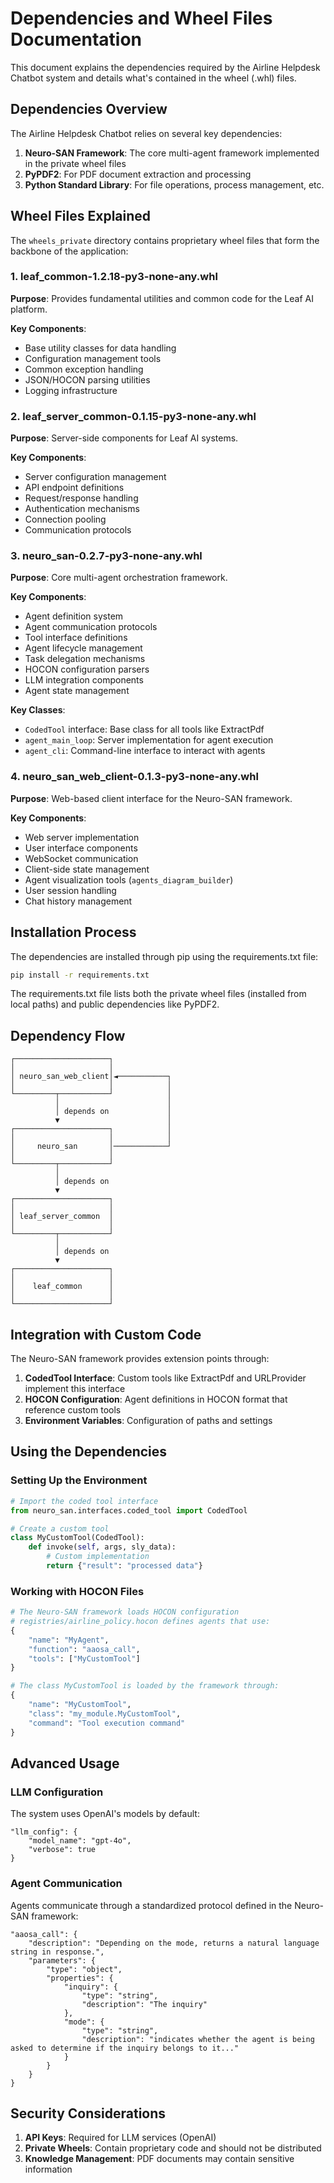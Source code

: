# Dependencies and Wheel Files Documentation

This document explains the dependencies required by the Airline Helpdesk Chatbot system and details what's contained in the wheel (.whl) files.

## Dependencies Overview

The Airline Helpdesk Chatbot relies on several key dependencies:

1. **Neuro-SAN Framework**: The core multi-agent framework implemented in the private wheel files
2. **PyPDF2**: For PDF document extraction and processing
3. **Python Standard Library**: For file operations, process management, etc.

## Wheel Files Explained

The `wheels_private` directory contains proprietary wheel files that form the backbone of the application:

### 1. leaf_common-1.2.18-py3-none-any.whl

**Purpose**: Provides fundamental utilities and common code for the Leaf AI platform.

**Key Components**:
- Base utility classes for data handling
- Configuration management tools
- Common exception handling
- JSON/HOCON parsing utilities
- Logging infrastructure

### 2. leaf_server_common-0.1.15-py3-none-any.whl

**Purpose**: Server-side components for Leaf AI systems.

**Key Components**:
- Server configuration management
- API endpoint definitions
- Request/response handling
- Authentication mechanisms
- Connection pooling
- Communication protocols

### 3. neuro_san-0.2.7-py3-none-any.whl

**Purpose**: Core multi-agent orchestration framework.

**Key Components**:
- Agent definition system
- Agent communication protocols
- Tool interface definitions
- Agent lifecycle management
- Task delegation mechanisms
- HOCON configuration parsers
- LLM integration components
- Agent state management

**Key Classes**:
- `CodedTool` interface: Base class for all tools like ExtractPdf
- `agent_main_loop`: Server implementation for agent execution
- `agent_cli`: Command-line interface to interact with agents

### 4. neuro_san_web_client-0.1.3-py3-none-any.whl

**Purpose**: Web-based client interface for the Neuro-SAN framework.

**Key Components**:
- Web server implementation
- User interface components
- WebSocket communication
- Client-side state management
- Agent visualization tools (`agents_diagram_builder`)
- User session handling
- Chat history management

## Installation Process

The dependencies are installed through pip using the requirements.txt file:

```bash
pip install -r requirements.txt
```

The requirements.txt file lists both the private wheel files (installed from local paths) and public dependencies like PyPDF2.

## Dependency Flow

```
┌─────────────────────┐
│                     │
│ neuro_san_web_client│◄───────────┐
│                     │            │
└─────────┬───────────┘            │
          │                        │
          │ depends on             │
          ▼                        │
┌─────────────────────┐            │
│                     │            │
│     neuro_san       │────────────┘
│                     │              
└─────────┬───────────┘            
          │                        
          │ depends on             
          ▼                        
┌─────────────────────┐            
│                     │            
│ leaf_server_common  │            
│                     │            
└─────────┬───────────┘            
          │                        
          │ depends on             
          ▼                        
┌─────────────────────┐
│                     │
│    leaf_common      │
│                     │
└─────────────────────┘
```

## Integration with Custom Code

The Neuro-SAN framework provides extension points through:

1. **CodedTool Interface**: Custom tools like ExtractPdf and URLProvider implement this interface
2. **HOCON Configuration**: Agent definitions in HOCON format that reference custom tools
3. **Environment Variables**: Configuration of paths and settings

## Using the Dependencies

### Setting Up the Environment

```python
# Import the coded tool interface
from neuro_san.interfaces.coded_tool import CodedTool

# Create a custom tool
class MyCustomTool(CodedTool):
    def invoke(self, args, sly_data):
        # Custom implementation
        return {"result": "processed data"}
```

### Working with HOCON Files

```python
# The Neuro-SAN framework loads HOCON configuration
# registries/airline_policy.hocon defines agents that use:
{
    "name": "MyAgent",
    "function": "aaosa_call",
    "tools": ["MyCustomTool"]
}

# The class MyCustomTool is loaded by the framework through:
{
    "name": "MyCustomTool",
    "class": "my_module.MyCustomTool",
    "command": "Tool execution command"
}
```

## Advanced Usage

### LLM Configuration

The system uses OpenAI's models by default:

```hocon
"llm_config": {
    "model_name": "gpt-4o",
    "verbose": true
}
```

### Agent Communication

Agents communicate through a standardized protocol defined in the Neuro-SAN framework:

```hocon
"aaosa_call": {
    "description": "Depending on the mode, returns a natural language string in response.",
    "parameters": {
        "type": "object",
        "properties": {
            "inquiry": {
                "type": "string",
                "description": "The inquiry"
            },
            "mode": {
                "type": "string",
                "description": "indicates whether the agent is being asked to determine if the inquiry belongs to it..."
            }
        }
    }
}
```

## Security Considerations

1. **API Keys**: Required for LLM services (OpenAI)
2. **Private Wheels**: Contain proprietary code and should not be distributed
3. **Knowledge Management**: PDF documents may contain sensitive information